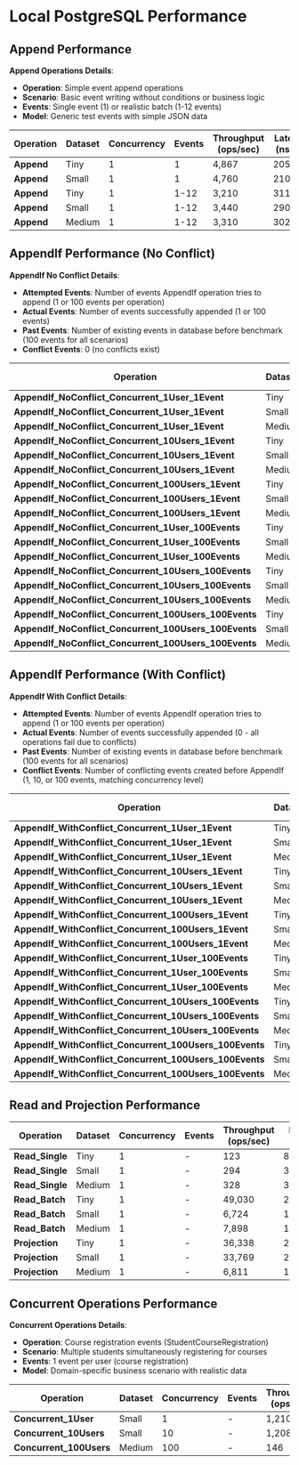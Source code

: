 # Local PostgreSQL Performance

## Append Performance

**Append Operations Details**:
- **Operation**: Simple event append operations
- **Scenario**: Basic event writing without conditions or business logic
- **Events**: Single event (1) or realistic batch (1-12 events)
- **Model**: Generic test events with simple JSON data

| Operation | Dataset | Concurrency | Events | Throughput (ops/sec) | Latency (ns/op) | Memory (B/op) | Allocations |
|-----------|---------|-------------|--------|---------------------|-----------------|---------------|-------------|
| **Append** | Tiny | 1 | 1 | 4,867 | 205,321 | 1,384 | 44 |
| **Append** | Small | 1 | 1 | 4,760 | 210,104 | 1,384 | 44 |
| **Append** | Tiny | 1 | 1-12 | 3,210 | 311,863 | 11,230 | 162 |
| **Append** | Small | 1 | 1-12 | 3,440 | 290,598 | 11,232 | 162 |
| **Append** | Medium | 1 | 1-12 | 3,310 | 302,039 | 11,224 | 162 |

## AppendIf Performance (No Conflict)

**AppendIf No Conflict Details**:
- **Attempted Events**: Number of events AppendIf operation tries to append (1 or 100 events per operation)
- **Actual Events**: Number of events successfully appended (1 or 100 events)
- **Past Events**: Number of existing events in database before benchmark (100 events for all scenarios)
- **Conflict Events**: 0 (no conflicts exist)

| Operation | Dataset | Concurrency | Attempted Events | Throughput (ops/sec) | Latency (ns/op) | Memory (B/op) | Allocations |
|-----------|---------|-------------|------------------|---------------------|-----------------|---------------|-------------|
| **AppendIf_NoConflict_Concurrent_1User_1Event** | Tiny | 1 | 1 | 930 | 1,075,000 | 4,495 | 95 |
| **AppendIf_NoConflict_Concurrent_1User_1Event** | Small | 1 | 1 | 669 | 1,495,000 | 4,488 | 95 |
| **AppendIf_NoConflict_Concurrent_1User_1Event** | Medium | 1 | 1 | 1,432 | 698,000 | 4,476 | 95 |
| **AppendIf_NoConflict_Concurrent_10Users_1Event** | Tiny | 10 | 1 | 430 | 2,325,000 | 43,476 | 919 |
| **AppendIf_NoConflict_Concurrent_10Users_1Event** | Small | 10 | 1 | 1,066 | 938,000 | 43,475 | 922 |
| **AppendIf_NoConflict_Concurrent_10Users_1Event** | Medium | 10 | 1 | 608 | 1,645,000 | 43,448 | 920 |
| **AppendIf_NoConflict_Concurrent_100Users_1Event** | Tiny | 100 | 1 | 46 | 21,700,000 | 443,743 | 9,277 |
| **AppendIf_NoConflict_Concurrent_100Users_1Event** | Small | 100 | 1 | 86 | 11,600,000 | 441,366 | 9,265 |
| **AppendIf_NoConflict_Concurrent_100Users_1Event** | Medium | 100 | 1 | 58 | 17,200,000 | 441,418 | 9,264 |
| **AppendIf_NoConflict_Concurrent_1User_100Events** | Tiny | 1 | 100 | 1,537 | 650,000 | 215,033 | 2,096 |
| **AppendIf_NoConflict_Concurrent_1User_100Events** | Small | 1 | 100 | 730 | 1,370,000 | 213,939 | 2,093 |
| **AppendIf_NoConflict_Concurrent_1User_100Events** | Medium | 1 | 100 | 772 | 1,295,000 | 213,828 | 2,092 |
| **AppendIf_NoConflict_Concurrent_10Users_100Events** | Tiny | 10 | 100 | 187 | 5,350,000 | 2,139,663 | 20,925 |
| **AppendIf_NoConflict_Concurrent_10Users_100Events** | Small | 10 | 100 | 176 | 5,680,000 | 2,136,595 | 20,905 |
| **AppendIf_NoConflict_Concurrent_10Users_100Events** | Medium | 10 | 100 | 186 | 5,380,000 | 2,135,081 | 20,893 |
| **AppendIf_NoConflict_Concurrent_100Users_100Events** | Tiny | 100 | 100 | 18 | 55,600,000 | 21,367,125 | 209,183 |
| **AppendIf_NoConflict_Concurrent_100Users_100Events** | Small | 100 | 100 | 24 | 41,700,000 | 21,366,958 | 209,105 |
| **AppendIf_NoConflict_Concurrent_100Users_100Events** | Medium | 100 | 100 | 25 | 40,000,000 | 21,361,626 | 209,068 |

## AppendIf Performance (With Conflict)

**AppendIf With Conflict Details**:
- **Attempted Events**: Number of events AppendIf operation tries to append (1 or 100 events per operation)
- **Actual Events**: Number of events successfully appended (0 - all operations fail due to conflicts)
- **Past Events**: Number of existing events in database before benchmark (100 events for all scenarios)
- **Conflict Events**: Number of conflicting events created before AppendIf (1, 10, or 100 events, matching concurrency level)

| Operation | Dataset | Concurrency | Attempted Events | Conflict Events | Throughput (ops/sec) | Latency (ns/op) | Memory (B/op) | Allocations |
|-----------|---------|-------------|------------------|-----------------|---------------------|-----------------|---------------|-------------|
| **AppendIf_WithConflict_Concurrent_1User_1Event** | Tiny | 1 | 1 | 1 | 100 | 10,000,000 | 5,909 | 144 |
| **AppendIf_WithConflict_Concurrent_1User_1Event** | Small | 1 | 1 | 1 | 100 | 10,000,000 | 5,880 | 144 |
| **AppendIf_WithConflict_Concurrent_1User_1Event** | Medium | 1 | 1 | 1 | 169 | 5,920,000 | 5,870 | 144 |
| **AppendIf_WithConflict_Concurrent_10Users_1Event** | Tiny | 10 | 1 | 10 | 16 | 62,500,000 | 57,906 | 1,411 |
| **AppendIf_WithConflict_Concurrent_10Users_1Event** | Small | 10 | 1 | 10 | 109 | 9,170,000 | 57,240 | 1,405 |
| **AppendIf_WithConflict_Concurrent_10Users_1Event** | Medium | 10 | 1 | 10 | 15 | 66,700,000 | 57,918 | 1,410 |
| **AppendIf_WithConflict_Concurrent_100Users_1Event** | Tiny | 100 | 1 | 100 | 13 | 76,900,000 | 585,352 | 14,188 |
| **AppendIf_WithConflict_Concurrent_100Users_1Event** | Small | 100 | 1 | 100 | 26 | 38,500,000 | 581,756 | 14,175 |
| **AppendIf_WithConflict_Concurrent_100Users_1Event** | Medium | 100 | 1 | 100 | 13 | 76,900,000 | 584,568 | 14,176 |
| **AppendIf_WithConflict_Concurrent_1User_100Events** | Tiny | 1 | 100 | 1 | 16 | 62,500,000 | 213,810 | 2,143 |
| **AppendIf_WithConflict_Concurrent_1User_100Events** | Small | 1 | 100 | 1 | 18 | 55,600,000 | 213,323 | 2,141 |
| **AppendIf_WithConflict_Concurrent_1User_100Events** | Medium | 1 | 100 | 1 | 139 | 7,190,000 | 214,816 | 2,140 |
| **AppendIf_WithConflict_Concurrent_10Users_100Events** | Tiny | 10 | 100 | 10 | 16 | 62,500,000 | 2,133,544 | 21,400 |
| **AppendIf_WithConflict_Concurrent_10Users_100Events** | Small | 10 | 100 | 10 | 18 | 55,600,000 | 2,132,702 | 21,380 |
| **AppendIf_WithConflict_Concurrent_10Users_100Events** | Medium | 10 | 100 | 10 | 105 | 9,520,000 | 2,146,011 | 21,371 |
| **AppendIf_WithConflict_Concurrent_100Users_100Events** | Tiny | 100 | 100 | 100 | 10 | 100,000,000 | 21,473,610 | 213,918 |
| **AppendIf_WithConflict_Concurrent_100Users_100Events** | Small | 100 | 100 | 100 | 8 | 125,000,000 | 21,465,429 | 213,849 |
| **AppendIf_WithConflict_Concurrent_100Users_100Events** | Medium | 100 | 100 | 100 | 19 | 52,600,000 | 21,492,126 | 213,877 |

## Read and Projection Performance

| Operation | Dataset | Concurrency | Events | Throughput (ops/sec) | Latency (ns/op) | Memory (B/op) | Allocations |
|-----------|---------|-------------|--------|---------------------|-----------------|---------------|-------------|
| **Read_Single** | Tiny | 1 | - | 123 | 8,130,000 | 2,106,756 | 253,425 |
| **Read_Single** | Small | 1 | - | 294 | 3,400,000 | 1,024,370 | 131,363 |
| **Read_Single** | Medium | 1 | - | 328 | 3,050,000 | 1,024,348 | 131,363 |
| **Read_Batch** | Tiny | 1 | - | 49,030 | 20,400 | 988 | 21 |
| **Read_Batch** | Small | 1 | - | 6,724 | 148,800 | 989 | 21 |
| **Read_Batch** | Medium | 1 | - | 7,898 | 126,600 | 989 | 21 |
| **Projection** | Tiny | 1 | - | 36,338 | 27,500 | 2,037 | 37 |
| **Projection** | Small | 1 | - | 33,769 | 29,600 | 2,036 | 37 |
| **Projection** | Medium | 1 | - | 6,811 | 146,800 | 2,036 | 37 |

## Concurrent Operations Performance

**Concurrent Operations Details**:
- **Operation**: Course registration events (StudentCourseRegistration)
- **Scenario**: Multiple students simultaneously registering for courses
- **Events**: 1 event per user (course registration)
- **Model**: Domain-specific business scenario with realistic data

| Operation | Dataset | Concurrency | Events | Throughput (ops/sec) | Latency (ns/op) | Memory (B/op) | Allocations |
|-----------|---------|-------------|--------|---------------------|-----------------|---------------|-------------|
| **Concurrent_1User** | Small | 1 | - | 1,210 | 225,217 | 2,537 | 51 |
| **Concurrent_10Users** | Small | 10 | - | 1,208 | 807,331 | 26,033 | 530 |
| **Concurrent_100Users** | Medium | 100 | - | 146 | 6,854,788 | 269,465 | 5,543 |
